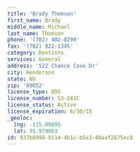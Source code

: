 ```yaml
---
title: 'Brady Thomson'
first_name: Brady
middle_name: Michael
last_name: Thomson
phone: '(702) 482-8299'
fax: '(702) 822-1345'
category: Dentists
services: General
address: '522 Chance Cove Dr'
city: Henderson
state: NV
zip: '89052'
license_type: DDS
license_number: S3-241C
license_status: Active
license_expiration: 6/30/15
_geoloc:
  lng: -115.09895
  lat: 35.979863
id: 937b8998-9114-4b1c-b5e3-40aaf2875ec8
---
```

